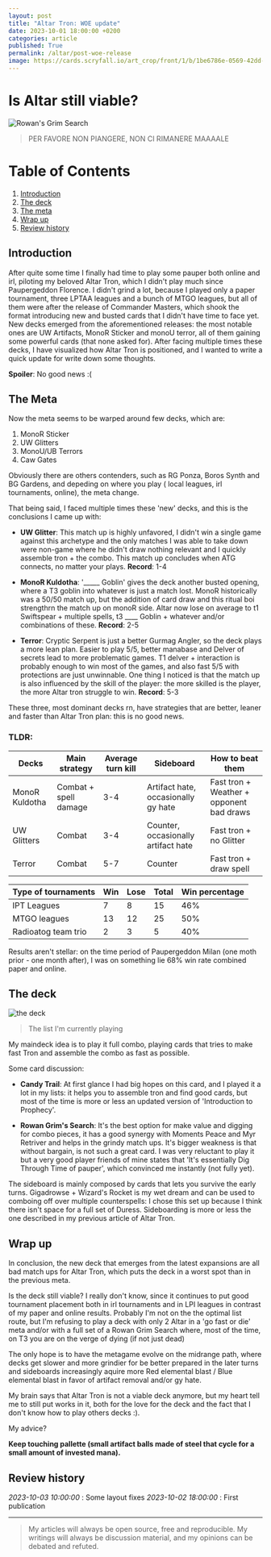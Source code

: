 ```yaml
---
layout: post
title: "Altar Tron: WOE update"
date: 2023-10-01 18:00:00 +0200
categories: article
published: True
permalink: /altar/post-woe-release
image: https://cards.scryfall.io/art_crop/front/1/b/1be6786e-0569-42dd-b03c-82da7b32a14f.jpg?1692937818
---
```


# Is Altar still viable?

![Rowan's Grim Search](https://cards.scryfall.io/art_crop/front/1/b/1be6786e-0569-42dd-b03c-82da7b32a14f.jpg?1692937818)

> PER FAVORE NON PIANGERE, NON CI RIMANERE MAAAALE

# Table of Contents

1. [Introduction](#introduction)
2. [The deck](#the-deck)
3. [The meta](#the-meta)
4. [Wrap up](#wrap-up)
5. [Review history](#review-history)

## Introduction

After quite some time I finally had time to play some pauper both online and irl, piloting my beloved Altar Tron, which
I didn't play much since Paupergeddon Florence.
I didn't grind a lot, because I played only a paper tournament, three LPTAA leagues and a bunch of MTGO leagues, but all
of them were after the release of Commander Masters, which shook the format introducing new and busted cards that I
didn't have time to face yet.
New decks emerged from the aforementioned releases: the most notable ones are UW Artifacts, MonoR Sticker and monoU
terror, all of them gaining some powerful cards (that none asked for).
After facing multiple times these decks, I have visualized how Altar Tron is positioned, and I
wanted to write a quick update for write down some thoughts.

**Spoiler**: No good news :(

## The Meta

Now the meta seems to be warped around few decks, which are:

1. MonoR Sticker
2. UW Glitters
3. MonoU/UB Terrors
4. Caw Gates

Obviously there are others contenders, such as RG Ponza, Boros Synth and BG Gardens, and depeding on where you play (
local leagues, irl tournaments, online), the meta change.

That being said, I faced multiple times these 'new' decks, and this is the conclusions I came up with:

- **UW Glitter**: This match up is highly unfavored, I didn't win a single game against this archetype and the only
  matches I was able to take down were non-game where he didn't draw nothing relevant and I quickly assemble tron + the
  combo. This match up concludes when ATG connects, no matter your plays.
  **Record**: 1-4

- **MonoR Kuldotha**: '_____ Goblin' gives the deck another busted opening, where a T3 goblin into whatever is just a
  match lost. MonoR historically was a 50/50 match up, but the addition of card draw and this ritual boi strengthrn the
  match up on monoR side. Altar now lose on average to t1 Swiftspear + multiple spells, t3 ____ Goblin + whatever and/or
  combinations of these.
  **Record**: 2-5

- **Terror**: Cryptic Serpent is just a better Gurmag Angler, so the deck plays a more lean plan. Easier to play 5/5,
  better manabase and Delver of secrets lead to more problematic games. T1 delver + interaction is probably enough to
  win most of the games, and also fast 5/5 with protections are just unwinnable. One thing I noticed is that the match
  up is also influenced by the skill of the player: the more skilled is the player, the more Altar tron struggle to win.
  **Record**: 5-3

These three, most dominant decks rn, have strategies that are better, leaner and faster than Altar Tron plan: this is no
good news.

### TLDR:

| Decks          | Main strategy         | Average turn kill | Sideboard                           | How to beat them                         | 
|----------------|-----------------------|-------------------|-------------------------------------|------------------------------------------|
| MonoR Kuldotha | Combat + spell damage | 3-4               | Artifact hate, occasionally gy hate | Fast tron + Weather + opponent bad draws |
| UW Glitters    | Combat                | 3-4               | Counter, occasionally artifact hate | Fast tron            + no Glitter        |
| Terror         | Combat                | 5-7               | Counter                             | Fast tron + draw spell                   |

| Type of tournaments | Win | Lose | Total | Win percentage |
|---------------------|-----|------|-------|----------------|
| IPT Leagues         | 7   | 8    | 15    | 46%            |
| MTGO leagues        | 13  | 12   | 25    | 50%            | 
| Radioatog team trio | 2   | 3    | 5     | 40%            | 

Results aren't stellar: on the time period of Paupergeddon Milan (one moth prior - one month after), I was on something
lie 68% win rate combined paper and online.

## The deck

![the deck](./../../../assets/woe_update/the_list.png)

> The list I'm currently playing

My maindeck idea is to play it full combo, playing cards that tries to make fast Tron and assemble the combo as fast as
possible.

Some card discussion:

- **Candy Trail**: At first glance I had big hopes on this card, and I played it a lot in my lists: it helps you to
  assemble tron and find good cards, but most of the time is more or less an updated version of 'Introduction to
  Prophecy'.

- **Rowan Grim's Search**: It's the best option for make value and digging for combo pieces, it has a good synergy with
  Moments Peace and Myr Retriver and helps in the grindy match ups. It's bigger weakness is that without bargain, is not
  such a great card. I was very reluctant to play it but a very good player friends of mine states that 'It's
  essentially Dig Through Time of pauper', which convinced me instantly (not fully yet).

The sideboard is mainly composed by cards that lets you survive the early turns.
Gigadrowse + Wizard's Rocket is my wet dream and can be used to comboing off over multiple counterspells: I chose this
set up because I think there isn't space for a full set of Duress.
Sideboarding is more or less the one described in my previous article of Altar Tron.

## Wrap up

In conclusion, the new deck that emerges from the latest expansions are all bad match ups for Altar Tron, which puts the
deck in a worst spot than in the previous meta.

Is the deck still viable? I really don't know, since it continues to put good tournament placement both in irl
tournaments and in LPI leagues in contrast of my paper and online results.
Probably I'm not on the the optimal list route, but I'm refusing to play a deck with only 2 Altar in a 'go fast or die'
meta and/or with a full set of a Rowan Grim Search where, most of the time, on T3 you are on the verge of dying (if not
just dead)

The only hope is to have the metagame evolve on the midrange path, where decks get slower and more grindier for be
better prepared in the later turns and sideboards increasingly aquire more Red elemental blast / Blue elemental blast in
favor of artifact removal and/or gy hate.

My brain says that Altar Tron is not a viable deck anymore, but my heart tell me to still put works in it, both for the
love for the deck and the fact that I don't know how to play others decks :).

My advice?

**Keep touching pallette (small artifact balls made of steel that cycle for a small amount of invested mana).**

## Review history

_2023-10-03 10:00:00_ : Some layout fixes
_2023-10-02 18:00:00_ : First publication

----
> My articles will always be open source, free and reproducible. My writings will always be discussion material, and my
> opinions can be debated and refuted.
